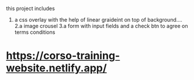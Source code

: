 this project includes

1. a css overlay with the help of linear graideint on top of background....
2.a image crousel
3.a form with input fields and a check btn to agree on terms conditions



#  https://corso-training-website.netlify.app/
